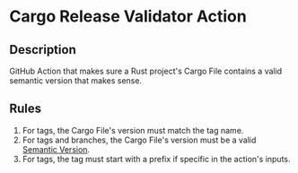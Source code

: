 # Cargo Release Validator Action
## Description
GitHub Action that makes sure a Rust project's Cargo File contains a 
valid semantic version that makes sense.

## Rules
1. For tags, the Cargo File's version must match the tag name.
2. For tags and branches, the Cargo File's version must be a valid 
   [Semantic Version](https://semver.org/).
3. For tags, the tag must start with a prefix if specific in the 
   action's inputs.

